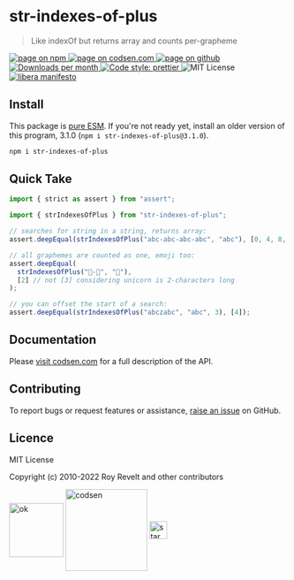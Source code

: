 # str-indexes-of-plus

> Like indexOf but returns array and counts per-grapheme

<div class="package-badges">
  <a href="https://www.npmjs.com/package/str-indexes-of-plus" rel="nofollow noreferrer noopener">
    <img src="https://img.shields.io/badge/-npm-blue?style=flat-square" alt="page on npm">
  </a>
  <a href="https://codsen.com/os/str-indexes-of-plus" rel="nofollow noreferrer noopener">
    <img src="https://img.shields.io/badge/-codsen-blue?style=flat-square" alt="page on codsen.com">
  </a>
  <a href="https://github.com/codsen/codsen/tree/main/packages/str-indexes-of-plus" rel="nofollow noreferrer noopener">
    <img src="https://img.shields.io/badge/-github-blue?style=flat-square" alt="page on github">
  </a>
  <a href="https://npmcharts.com/compare/str-indexes-of-plus?interval=30" rel="nofollow noreferrer noopener" target="_blank">
    <img src="https://img.shields.io/npm/dm/str-indexes-of-plus.svg?style=flat-square" alt="Downloads per month">
  </a>
  <a href="https://prettier.io" rel="nofollow noreferrer noopener" target="_blank">
    <img src="https://img.shields.io/badge/code_style-prettier-brightgreen.svg?style=flat-square" alt="Code style: prettier">
  </a>
  <img src="https://img.shields.io/badge/licence-MIT-brightgreen.svg?style=flat-square" alt="MIT License">
  <a href="https://liberamanifesto.com" rel="nofollow noreferrer noopener" target="_blank">
    <img src="https://img.shields.io/badge/libera-manifesto-lightgrey.svg?style=flat-square" alt="libera manifesto">
  </a>
</div>

## Install

This package is [pure ESM](https://gist.github.com/sindresorhus/a39789f98801d908bbc7ff3ecc99d99c). If you're not ready yet, install an older version of this program, 3.1.0 (`npm i str-indexes-of-plus@3.1.0`).

```bash
npm i str-indexes-of-plus
```

## Quick Take

```js
import { strict as assert } from "assert";

import { strIndexesOfPlus } from "str-indexes-of-plus";

// searches for string in a string, returns array:
assert.deepEqual(strIndexesOfPlus("abc-abc-abc-abc", "abc"), [0, 4, 8, 12]);

// all graphemes are counted as one, emoji too:
assert.deepEqual(
  strIndexesOfPlus("🐴-🦄", "🦄"),
  [2] // not [3] considering unicorn is 2-characters long
);

// you can offset the start of a search:
assert.deepEqual(strIndexesOfPlus("abczabc", "abc", 3), [4]);
```

## Documentation

Please [visit codsen.com](https://codsen.com/os/str-indexes-of-plus/) for a full description of the API.

## Contributing

To report bugs or request features or assistance, [raise an issue](https://github.com/codsen/codsen/issues/new/choose) on GitHub.

## Licence

MIT License

Copyright (c) 2010-2022 Roy Revelt and other contributors

<img src="https://codsen.com/images/png-codsen-ok.png" width="98" alt="ok" align="center"> <img src="https://codsen.com/images/png-codsen-1.png" width="148" alt="codsen" align="center"> <img src="https://codsen.com/images/png-codsen-star-small.png" width="32" alt="star" align="center">
